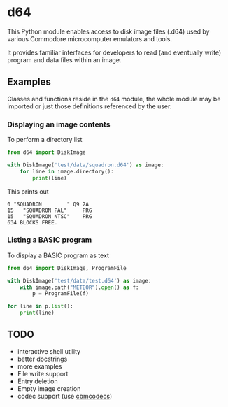 # d64

This Python module enables access to disk image files (.d64) used by various Commodore microcomputer emulators and tools.

It provides familiar interfaces for developers to read (and eventually write) program and data files within an image.


## Examples

Classes and functions reside in the `d64` module, the whole module may be imported or just those definitions referenced by the user.

### Displaying an image contents

To perform a directory list

```python
from d64 import DiskImage

with DiskImage('test/data/squadron.d64') as image:
    for line in image.directory():
        print(line)
```

This prints out

```
0 "SQUADRON        " Q9 2A
15   "SQUADRON PAL"     PRG
15   "SQUADRON NTSC"    PRG
634 BLOCKS FREE.
```

### Listing a BASIC program

To display a BASIC program as text

```python
from d64 import DiskImage, ProgramFile

with DiskImage('test/data/test.d64') as image:
    with image.path("METEOR").open() as f:
        p = ProgramFile(f)

for line in p.list():
    print(line)
```


## TODO

- interactive shell utility
- better docstrings
- more examples
- File write support
- Entry deletion
- Empty image creation
- codec support (use [cbmcodecs](https://pypi.org/project/cbmcodecs/))
